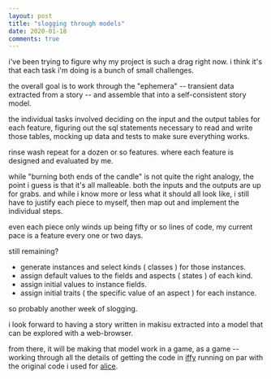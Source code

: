 ```yaml
---
layout: post
title: "slogging through models"
date: 2020-01-18
comments: true
---
```


i've been trying to figure why my project is such a drag right now.
i think it's that each task i'm doing is a bunch of small challenges. 

the overall goal is to work through the "ephemera" -- transient data extracted from a story -- 
and assemble that into a self-consistent story model. 

the individual tasks involved deciding on the input and the output tables for each feature, 
figuring out the sql statements necessary to read and write those tables, 
mocking up data and tests to make sure everything works. 

rinse wash repeat for a dozen or so features. where each feature is designed and evaluated by me.

while "burning both ends of the candle" is not quite the right analogy, the point i guess is that it's all malleable. 
both the inputs and the outputs are up for grabs.
and while i know more or less what it should all look like, 
i still have to justify each piece to myself, 
then map out and implement the individual steps.

even each piece only winds up being fifty or so lines of code, 
my current pace is a feature every one or two days.

still remaining?

* generate instances and select kinds ( classes ) for those instances.
* assign default values to the fields and aspects ( states ) of each kind.
* assign initial values to instance fields.
* assign initial traits ( the specific value of an aspect ) for each instance.

so probably another week of slogging.

i look forward to having a story written in makisu extracted into a model that can be explored with a web-browser.

from there, it will be making that model work in a game, as a game -- working through all the details of getting the code in [iffy](http://github.com/ionous/iffy) running on par with the original code i used for [alice](https://evermany.itch.io/alice).
